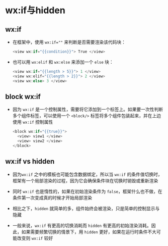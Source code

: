 # wx:if与hidden

## wx:if

- 在框架中，使用 `wx:if=""` 来判断是否需要渲染该代码块：

    ```js
    <view wx:if="{{condition}}"> True </view>
    ```

- 也可以用 `wx:elif` 和 `wx:else` 来添加一个 `else` 块：

    ```js
    <view wx:if="{{length > 5}}"> 1 </view>
    <view wx:elif="{{length > 2}}"> 2 </view>
    <view wx:else> 3 </view>
    ```

## block wx:if

- 因为 `wx:if` 是一个控制属性，需要将它添加到一个标签上。如果要一次性判断多个组件标签，可以使用一个 `<block/>` 标签将多个组件包装起来，并在上边使用 `wx:if` 控制属性

    ```js
    <block wx:if="{{true}}">
      <view> view1 </view>
      <view> view2 </view>
    </block>
    ```

## wx:if vs hidden

- 因为`wx:if` 之中的模板也可能包含数据绑定，所以当 `wx:if` 的条件值切换时，框架有一个局部渲染的过程，因为它会确保条件块在切换时销毁或重新渲染

- 同时 `wx:if` 也是惰性的，如果在初始渲染条件为 `false`，框架什么也不做，在条件第一次变成真的时候才开始局部渲染

- 相比之下，`hidden` 就简单的多，组件始终会被渲染，只是简单的控制显示与隐藏

- 一般来说，`wx:if` 有更高的切换消耗而 `hidden` 有更高的初始渲染消耗。因此，如果需要频繁切换的情景下，用 `hidden` 更好，如果在运行时条件不大可能改变则 `wx:if` 较好
